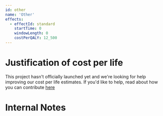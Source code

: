 ```yaml
---
id: other
name: 'Other'
effects:
  - effectId: standard
    startTime: 0
    windowLength: 0
    costPerQALY: 12_500
---
```


# Justification of cost per life

This project hasn't officially launched yet and we're looking for help improving our cost per life estimates.
If you'd like to help, read about how you can contribute [here](https://github.com/impactlist/impactlist/blob/master/CONTRIBUTING.md)

# Internal Notes
